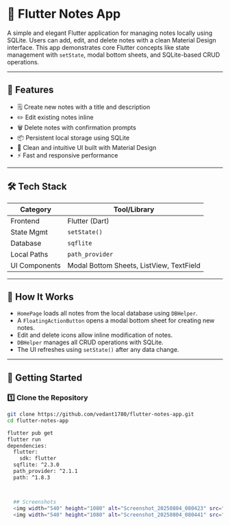 # 📝 Flutter Notes App

A simple and elegant Flutter application for managing notes locally using SQLite. Users can add, edit, and delete notes with a clean Material Design interface. This app demonstrates core Flutter concepts like state management with `setState`, modal bottom sheets, and SQLite-based CRUD operations.

---

## 📱 Features

- 🗒️ Create new notes with a title and description  
- ✏️ Edit existing notes inline  
- 🗑️ Delete notes with confirmation prompts  
- 📦 Persistent local storage using SQLite  
- 🎨 Clean and intuitive UI built with Material Design  
- ⚡ Fast and responsive performance  

---

## 🛠️ Tech Stack

| Category       | Tool/Library               |
|----------------|----------------------------|
| Frontend       | Flutter (Dart)             |
| State Mgmt     | `setState()`               |
| Database       | `sqflite`                  |
| Local Paths    | `path_provider`            |
| UI Components  | Modal Bottom Sheets, ListView, TextField |

---

## 🧪 How It Works

- `HomePage` loads all notes from the local database using `DBHelper`.
- A `FloatingActionButton` opens a modal bottom sheet for creating new notes.
- Edit and delete icons allow inline modification of notes.
- `DBHelper` manages all CRUD operations with SQLite.
- The UI refreshes using `setState()` after any data change.

---

## 🚀 Getting Started

### 1️⃣ Clone the Repository

```bash
git clone https://github.com/vedant1780/flutter-notes-app.git
cd flutter-notes-app

flutter pub get
flutter run
dependencies:
  flutter:
    sdk: flutter
  sqflite: ^2.3.0
  path_provider: ^2.1.1
  path: ^1.8.3



  ## Screenshots
  <img width="540" height="1080" alt="Screenshot_20250804_080423" src="https://github.com/user-attachments/assets/4109661d-825f-4a12-87c2-1a2749549718" />
  <img width="540" height="1080" alt="Screenshot_20250804_080441" src="https://github.com/user-attachments/assets/82297922-4806-4136-9869-f278ed3a95b3" />

  
